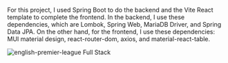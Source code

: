 For this project, I used Spring Boot to do the backend and the Vite React template to complete the frontend. In the backend, I use these dependencies, which are Lombok, Spring Web, MariaDB Driver, and Spring Data JPA. On the other hand, for the frontend, I use these dependencies: MUI material design, react-router-dom, axios, and material-react-table.

![english-premier-league Full Stack](https://github.com/rayanprasanna/full-stack-english-premier-league/assets/33023216/51989d0b-005c-456c-aca0-9ace6c0f9c5f)
